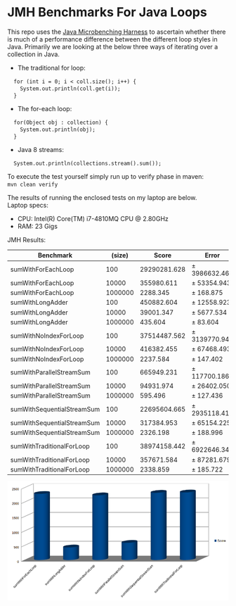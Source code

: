 # JMH Benchmarks For Java Loops
This repo uses the [Java Microbenching Harness](http://openjdk.java.net/projects/code-tools/jmh/) to ascertain whether there is much of a performance difference between the different loop styles in Java. Primarily we are looking at the below three ways of iterating over a collection in Java.
  * The traditional for loop:
  
  ```
    for (int i = 0; i < coll.size(); i++) {
      System.out.println(coll.get(i));
    }
  ```
  
  * The for-each loop:
  
  ```
    for(Object obj : collection) {
      System.out.println(obj);
    }
  ```
  
  * Java 8 streams:
  
  ```
    System.out.println(collections.stream().sum());
  ```
  
To execute the test yourself simply run up to verify phase in maven:    
    ```mvn clean verify```

The results of running the enclosed tests on my laptop are below.   
Laptop specs:    
  * CPU: Intel(R) Core(TM) i7-4810MQ CPU @ 2.80GHz
  * RAM: 23 Gigs
  
JMH Results:

|Benchmark                 |   (size) |        Score  |        Error | Units |
| ------------------------ | -------- | ------------- | ------------ | ----- |
|sumWithForEachLoop        |      100 | 29290281.628  |± 3986632.466 | ops/s |
|sumWithForEachLoop        |    10000 |   355980.611  |±   53354.943 | ops/s |
|sumWithForEachLoop        |  1000000 |     2288.345  |±     168.875 | ops/s |
|sumWithLongAdder          |      100 |   450882.604  |±   12558.923 | ops/s |
|sumWithLongAdder          |    10000 |    39001.347  |±    5677.534 | ops/s |
|sumWithLongAdder          |  1000000 |      435.604  |±      83.604 | ops/s |
|sumWithNoIndexForLoop     |      100 | 37514487.562  |± 3139770.944 | ops/s |
|sumWithNoIndexForLoop     |    10000 |   416382.455  |±   67468.493 | ops/s |
|sumWithNoIndexForLoop     |  1000000 |     2237.584  |±     147.402 | ops/s |
|sumWithParallelStreamSum  |      100 |    665949.231 |±  117700.186 | ops/s |
|sumWithParallelStreamSum  |    10000 |     94931.974 |±   26402.050 | ops/s |
|sumWithParallelStreamSum  |  1000000 |       595.496 |±     127.436 | ops/s |
|sumWithSequentialStreamSum|      100 |  22695604.665 |± 2935118.414 | ops/s |
|sumWithSequentialStreamSum|    10000 |    317384.953 |±   65154.225 | ops/s |
|sumWithSequentialStreamSum|  1000000 |      2326.198 |±     188.996 | ops/s |
|sumWithTraditionalForLoop |      100 |  38974158.442 |± 6922646.345 | ops/s |
|sumWithTraditionalForLoop |    10000 |    357671.584 |±   87281.679 | ops/s |
|sumWithTraditionalForLoop |  1000000 |      2338.859 |±     185.722 | ops/s |

![Results](results/comparisonGraph.png)
